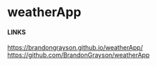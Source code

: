 # weatherApp



#### LINKS
https://brandongrayson.github.io/weatherApp/
https://github.com/BrandonGrayson/weatherApp
